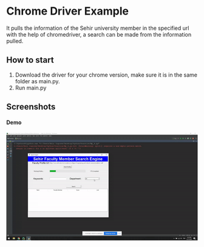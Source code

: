 # **Chrome Driver Example**

<p>It pulls the information of the Sehir university member in the specified url with the help of chromedriver, a search can be made from the information pulled. </p>

## How to start

1. Download the driver for your chrome version, make sure it is in the same folder as main.py.
2. Run main.py

## Screenshots

#### Demo
![Demo](/demo.gif) 
